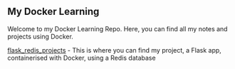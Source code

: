 ## My Docker Learning

Welcome to my Docker Learning Repo. Here, you can find all my notes and projects using Docker.

[flask_redis_projects](flask_redis_projects) - This is where you can find my project, a Flask app, containerised with Docker, using a Redis database
